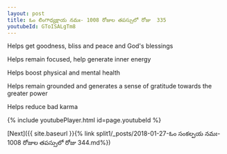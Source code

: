 ```yaml
---
layout: post
title: ఓం లింగాధ్యక్షాయ నమః- 1008 రోజుల తపస్సులో రోజు  335
youtubeId: GToISALgTm8
---
```

 
 
Helps get goodness, bliss and peace and God's blessings
 
Helps remain focused, help generate inner energy 
 
Helps boost physical and mental health 
 
Helps remain grounded and generates a sense of gratitude towards the greater power 
 
Helps reduce bad karma
 
 
 
 


{% include youtubePlayer.html id=page.youtubeId %}
 
[Next]({{ site.baseurl }}{% link  split1/_posts/2018-01-27-ఓం సంకల్పయ నమః- 1008 రోజుల తపస్సులో రోజు  344.md%})
 

